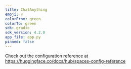 ```yaml
---
title: ChatAnything
emoji: 🔥
colorFrom: green
colorTo: green
sdk: gradio
sdk_version: 4.2.0
app_file: app.py
pinned: false
---
```


Check out the configuration reference at https://huggingface.co/docs/hub/spaces-config-reference

